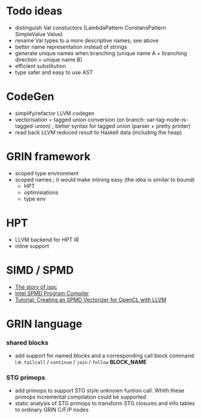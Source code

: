 # Todo ideas

- distinguish Val constuctors (LambdaPattern ConstansPattern SimpleValue Value)
- rename Val types to a more descriptive names; see above
- better name representation instead of strings
- generate unique names when branching (unique name A + branching direction = unique name B)
- efficient substitution
- type safer and easy to use AST


# CodeGen

- simplify/refactor LLVM codegen
- vectorisation = tagged union conversion (on branch: var-tag-node-is-tagged-union) ; better syntax for tagged union (parser + pretty printer)
- read back LLVM reduced result to Haskell data (including the heap)

# GRIN framework

- scoped type environment
- scoped names ; it would make inlining easy (the idea is similar to bound)
  - HPT
  - optimisiations
  - type env

# HPT

- LLVM backend for HPT IR
- inline support

# SIMD / SPMD
- [The story of ispc](http://pharr.org/matt/blog/2018/04/30/ispc-all.html)
- [Intel SPMD Program Compiler](https://ispc.github.io)
- [Tutorial: Creating an SPMD Vectorizer for OpenCL with LLVM](https://www.youtube.com/watch?v=ePu6c4FLc9I)

# GRIN language

### shared blocks

- add support for named blocks and a corresponding call block command i.e. `tailcall` / `continue` / `join` / `follow` __BLOCK_NAME__

### STG primops

- add primops to support STG style unknown funtion call. Whith these primops incremental compilation could be supported
- static analysis of STG primops to transform STG closures and info tables to ordinary GRIN C/F/P nodes
